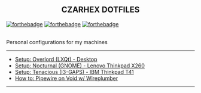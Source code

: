 <h2 align="center">CZARHEX DOTFILES</h2>

[![forthebadge](https://forthebadge.com/images/badges/compatibility-club-penguin.svg)](https://forthebadge.com) 
[![forthebadge](https://forthebadge.com/images/badges/just-plain-nasty.svg)](https://forthebadge.com) 
[![forthebadge](https://forthebadge.com/images/badges/built-with-swag.svg)](https://forthebadge.com) 

<br/>
Personal configurations for my machines
<br/>

** **

* [Setup: Overlord (LXQt)      - Desktop](https://github.com/czarhex/dotfiles/blob/main/OVERLORD.md)
* [Setup: Nocturnal (GNOME)    - Lenovo Thinkpad X260](https://github.com/czarhex/dotfiles/blob/main/RECKLESS.md)
* [Setup: Tenacious (I3-GAPS)  - IBM Thinkpad T41](https://www.youtube.com/watch?v=dQw4w9WgXcQ)
* [How to: Pipewire on Void w/ Wireplumber](https://github.com/czarhex/dotfiles/blob/main/PIPEVOID.md)

** **
